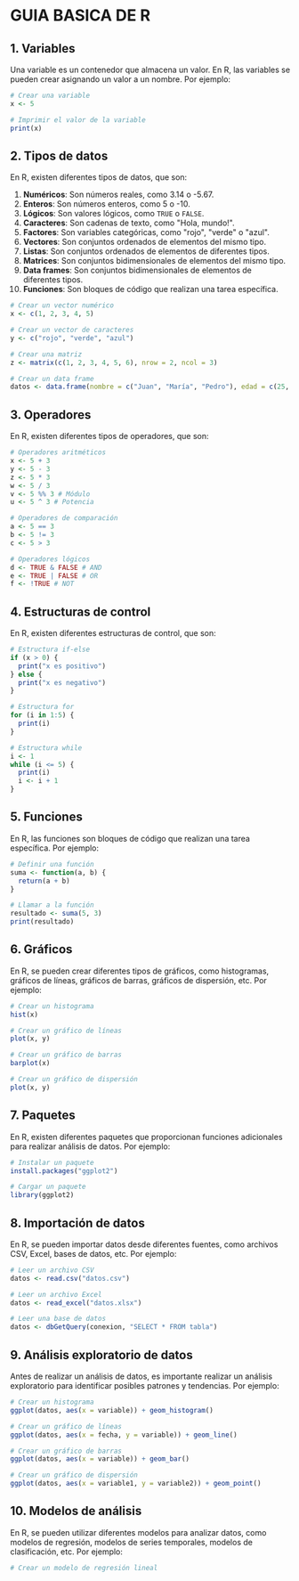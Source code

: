 # GUIA BASICA DE R

## 1. Variables

Una variable es un contenedor que almacena un valor. En R, las variables se pueden crear asignando un valor a un nombre. Por ejemplo:

```R
# Crear una variable
x <- 5

# Imprimir el valor de la variable
print(x)
```

## 2. Tipos de datos

En R, existen diferentes tipos de datos, que son:

1. **Numéricos**: Son números reales, como 3.14 o -5.67.
2. **Enteros**: Son números enteros, como 5 o -10.
3. **Lógicos**: Son valores lógicos, como `TRUE` o `FALSE`.
4. **Caracteres**: Son cadenas de texto, como "Hola, mundo!".
5. **Factores**: Son variables categóricas, como "rojo", "verde" o "azul".
6. **Vectores**: Son conjuntos ordenados de elementos del mismo tipo.
7. **Listas**: Son conjuntos ordenados de elementos de diferentes tipos.
8. **Matrices**: Son conjuntos bidimensionales de elementos del mismo tipo.
9. **Data frames**: Son conjuntos bidimensionales de elementos de diferentes tipos.
10. **Funciones**: Son bloques de código que realizan una tarea específica.

```R
# Crear un vector numérico
x <- c(1, 2, 3, 4, 5)

# Crear un vector de caracteres
y <- c("rojo", "verde", "azul")

# Crear una matriz
z <- matrix(c(1, 2, 3, 4, 5, 6), nrow = 2, ncol = 3)

# Crear un data frame
datos <- data.frame(nombre = c("Juan", "María", "Pedro"), edad = c(25, 30, 35))
```

## 3. Operadores

En R, existen diferentes tipos de operadores, que son:

```R
# Operadores aritméticos
x <- 5 + 3
y <- 5 - 3
z <- 5 * 3
w <- 5 / 3
v <- 5 %% 3 # Módulo
u <- 5 ^ 3 # Potencia

# Operadores de comparación
a <- 5 == 3
b <- 5 != 3
c <- 5 > 3

# Operadores lógicos
d <- TRUE & FALSE # AND
e <- TRUE | FALSE # OR
f <- !TRUE # NOT
```

## 4. Estructuras de control

En R, existen diferentes estructuras de control, que son:

```R
# Estructura if-else
if (x > 0) {
  print("x es positivo")
} else {
  print("x es negativo")
}

# Estructura for
for (i in 1:5) {
  print(i)
}

# Estructura while
i <- 1
while (i <= 5) {
  print(i)
  i <- i + 1
}
```

## 5. Funciones

En R, las funciones son bloques de código que realizan una tarea específica. Por ejemplo:

```R
# Definir una función
suma <- function(a, b) {
  return(a + b)
}

# Llamar a la función
resultado <- suma(5, 3)
print(resultado)
```

## 6. Gráficos

En R, se pueden crear diferentes tipos de gráficos, como histogramas, gráficos de líneas, gráficos de barras, gráficos de dispersión, etc. Por ejemplo:

```R
# Crear un histograma
hist(x)

# Crear un gráfico de líneas
plot(x, y)

# Crear un gráfico de barras
barplot(x)

# Crear un gráfico de dispersión
plot(x, y)
```

## 7. Paquetes

En R, existen diferentes paquetes que proporcionan funciones adicionales para realizar análisis de datos. Por ejemplo:

```R
# Instalar un paquete
install.packages("ggplot2")

# Cargar un paquete
library(ggplot2)
```

## 8. Importación de datos

En R, se pueden importar datos desde diferentes fuentes, como archivos CSV, Excel, bases de datos, etc. Por ejemplo:

```R
# Leer un archivo CSV
datos <- read.csv("datos.csv")

# Leer un archivo Excel
datos <- read_excel("datos.xlsx")

# Leer una base de datos
datos <- dbGetQuery(conexion, "SELECT * FROM tabla")
```

## 9. Análisis exploratorio de datos

Antes de realizar un análisis de datos, es importante realizar un análisis exploratorio para identificar posibles patrones y tendencias. Por ejemplo:

```R
# Crear un histograma
ggplot(datos, aes(x = variable)) + geom_histogram()

# Crear un gráfico de líneas
ggplot(datos, aes(x = fecha, y = variable)) + geom_line()

# Crear un gráfico de barras
ggplot(datos, aes(x = variable)) + geom_bar()

# Crear un gráfico de dispersión
ggplot(datos, aes(x = variable1, y = variable2)) + geom_point()
```

## 10. Modelos de análisis

En R, se pueden utilizar diferentes modelos para analizar datos, como modelos de regresión, modelos de series temporales, modelos de clasificación, etc. Por ejemplo:

```R
# Crear un modelo de regresión lineal
```
